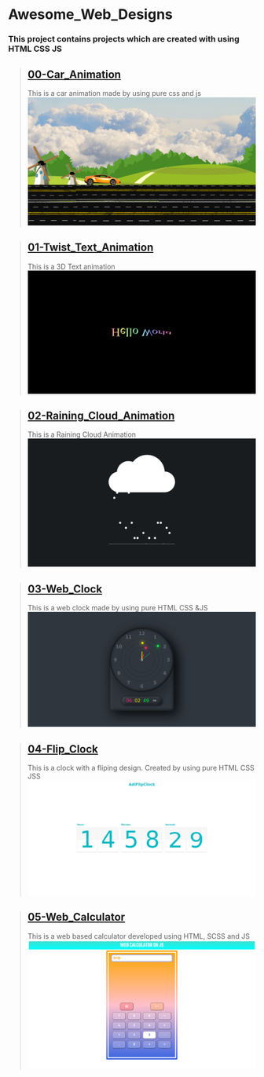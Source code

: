 # Awesome_Web_Designs

### This project contains projects which are created with using HTML CSS JS


> ## [00-Car_Animation](https://adithyana2005.github.io/Awesome_Web_Designs/00-Car_Animation/index.html)
>
> This is a car animation made by using pure css and js
> ![Car_Animation](./github/00_Screenshot.png)


> ## [01-Twist_Text_Animation](https://adithyana2005.github.io/Awesome_Web_Designs/01-Twist_Text_Animation/index.html)
>
> This is a 3D Text animation
> ![Twist_Text_Animation](./github/01_Screenshot.png)


> ## [02-Raining_Cloud_Animation](https://adithyana2005.github.io/Awesome_Web_Designs/02-Raining_Cloud_Animation/index.html)
>
> This is a Raining Cloud Animation
> ![Raining_Cloud_Animation](./github/02_Screenshot.png)


> ## [03-Web_Clock](https://adithyana2005.github.io/Awesome_Web_Designs/03-Web_Clock/index.html)
>
> This is a web clock made by using pure HTML CSS &JS
> ![Web_Clock](./github/03_Screenshot.png)



> ## [04-Flip_Clock](https://adithyana2005.github.io/Awesome_Web_Designs/04-Flip_Clock/index.html)
>
> This is a clock with a fliping design. Created by using pure HTML CSS JSS
> ![Flip_Clock](./github/04_Screenshot.png)


> ## [05-Web_Calculator](https://adithyana2005.github.io/Awesome_Web_Designs/05-Web_Calculator/index.html)
>
> This is a web based calculator developed using HTML, SCSS and JS
> ![Web_Calculator](./github/05_Screenshot.png)
